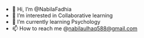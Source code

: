 - 👋 Hi, I’m @NabilaFadhia
- 👀 I’m interested in Collaborative learning
- 🌱 I’m currently learning Psychology  
- 📫 How to reach me @nabilaulhaq588@gmail.com

<!---
NabilaFadhia/NabilaFadhia is a ✨ special ✨ repository because its `README.md` (this file) appears on your GitHub profile.
You can click the Preview link to take a look at your changes.
--->
